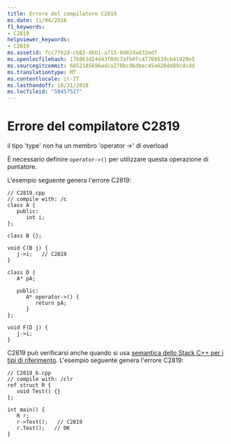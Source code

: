 ```yaml
---
title: Errore del compilatore C2819
ms.date: 11/04/2016
f1_keywords:
- C2819
helpviewer_keywords:
- C2819
ms.assetid: fcc7762d-cb82-4bb1-a715-0d82da832edf
ms.openlocfilehash: 17b863d24d43f0dc7afb0fc4776953dcb41929e5
ms.sourcegitcommit: 6052185696adca270bc9bdbec45a626dd89cdcdd
ms.translationtype: MT
ms.contentlocale: it-IT
ms.lasthandoff: 10/31/2018
ms.locfileid: "50457527"
---
```

# <a name="compiler-error-c2819"></a>Errore del compilatore C2819

il tipo 'type' non ha un membro 'operator ->' di overload

È necessario definire `operator->()` per utilizzare questa operazione di puntatore.

L'esempio seguente genera l'errore C2819:

```
// C2819.cpp
// compile with: /c
class A {
   public:
      int i;
};

class B {};

void C(B j) {
   j->i;   // C2819
}

class D {
   A* pA;

   public:
      A* operator->() {
         return pA;
      }
};

void F(D j) {
   j->i;
}
```

C2819 può verificarsi anche quando si usa [semantica dello Stack C++ per i tipi di riferimento](../../dotnet/cpp-stack-semantics-for-reference-types.md). L'esempio seguente genera l'errore C2819:

```
// C2819_b.cpp
// compile with: /clr
ref struct R {
   void Test() {}
};

int main() {
   R r;
   r->Test();   // C2819
   r.Test();   // OK
}
```